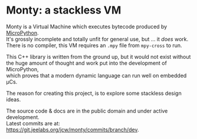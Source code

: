 # Monty: a stackless VM

Monty is a Virtual Machine which executes bytecode produced by [MicroPython][MPY].<br>
It's grossly incomplete and totally unfit for general use, but ... it _does_ work.  
There is no compiler, this VM requires an `.mpy` file from `mpy-cross` to run.  

This C++ library is written from the ground up, but it would not exist without  
the huge amount of thought and work put into the development of MicroPython,  
which proves that a modern dynamic language can run well on embedded µCs.

The reason for creating this project, is to explore some stackless design ideas.

The source code & docs are in the public domain and under active development.  
Latest commits are at: <https://git.jeelabs.org/jcw/monty/commits/branch/dev>.

[MPY]: https://micropython.org/
